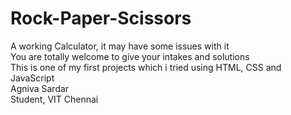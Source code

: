 # Rock-Paper-Scissors

A working Calculator, it may have some issues with it
<br>
You are totally welcome to give your intakes and solutions
<br>
This is one of my first projects which i tried using HTML, CSS and JavaScript
<br>
Agniva Sardar
<br>
Student, VIT Chennai
